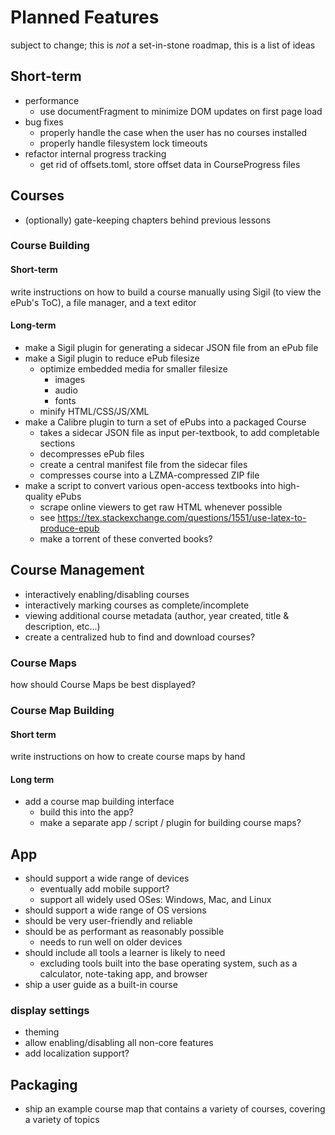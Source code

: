 # Planned Features
subject to change; this is *not* a set-in-stone roadmap, this is a list of ideas

## Short-term
- performance
	- use documentFragment to minimize DOM updates on first page load
- bug fixes
	- properly handle the case when the user has no courses installed
	- properly handle filesystem lock timeouts
- refactor internal progress tracking
	- get rid of offsets.toml, store offset data in CourseProgress files

## Courses

- (optionally) gate-keeping chapters behind previous lessons

### Course Building

#### Short-term
write instructions on how to build a course manually using Sigil (to view the ePub's ToC), a file manager, and a text editor

#### Long-term
- make a Sigil plugin for generating a sidecar JSON file from an ePub file
- make a Sigil plugin to reduce ePub filesize
	- optimize embedded media for smaller filesize
		- images
		- audio
		- fonts
	- minify HTML/CSS/JS/XML
- make a Calibre plugin to turn a set of ePubs into a packaged Course
	- takes a sidecar JSON file as input per-textbook, to add completable sections
	- decompresses ePub files
	- create a central manifest file from the sidecar files
	- compresses course into a LZMA-compressed ZIP file
- make a script to convert various open-access textbooks into high-quality ePubs
	- scrape online viewers to get raw HTML whenever possible
	- see https://tex.stackexchange.com/questions/1551/use-latex-to-produce-epub
	- make a torrent of these converted books?

## Course Management

- interactively enabling/disabling courses
- interactively marking courses as complete/incomplete
- viewing additional course metadata (author, year created, title & description, etc...)
- create a centralized hub to find and download courses?


### Course Maps
how should Course Maps be best displayed?

### Course Map Building

#### Short term
write instructions on how to create course maps by hand

#### Long term
- add a course map building interface
	- build this into the app?
	- make a separate app / script / plugin for building course maps?

## App
- should support a wide range of devices
	- eventually add mobile support?
	- support all widely used OSes: Windows, Mac, and Linux
- should support a wide range of OS versions
- should be very user-friendly and reliable
- should be as performant as reasonably possible
	- needs to run well on older devices
- should include all tools a learner is likely to need
	- excluding tools built into the base operating system, such as a calculator, note-taking app, and browser
- ship a user guide as a built-in course

### display settings
- theming
- allow enabling/disabling all non-core features
- add localization support?

## Packaging
- ship an example course map that contains a variety of courses, covering a variety of topics